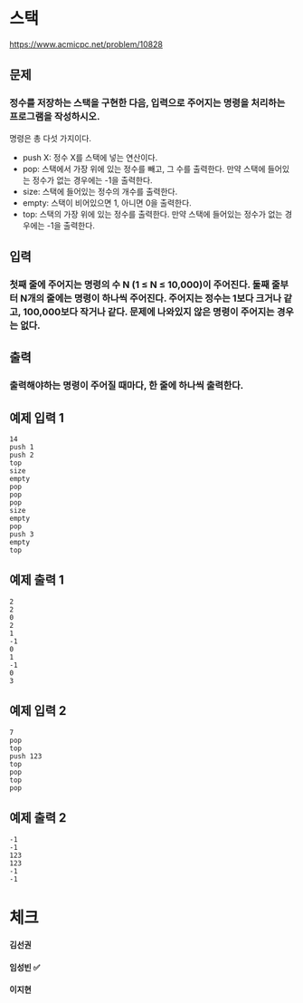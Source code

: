 # 스택
https://www.acmicpc.net/problem/10828

## 문제
### 정수를 저장하는 스택을 구현한 다음, 입력으로 주어지는 명령을 처리하는 프로그램을 작성하시오.
명령은 총 다섯 가지이다.
* push X: 정수 X를 스택에 넣는 연산이다.
* pop: 스택에서 가장 위에 있는 정수를 빼고, 그 수를 출력한다. 만약 스택에 들어있는 정수가 없는 경우에는 -1을 출력한다.
* size: 스택에 들어있는 정수의 개수를 출력한다.
* empty: 스택이 비어있으면 1, 아니면 0을 출력한다.
* top: 스택의 가장 위에 있는 정수를 출력한다. 만약 스택에 들어있는 정수가 없는 경우에는 -1을 출력한다.

## 입력
### 첫째 줄에 주어지는 명령의 수 N (1 ≤ N ≤ 10,000)이 주어진다. 둘째 줄부터 N개의 줄에는 명령이 하나씩 주어진다. 주어지는 정수는 1보다 크거나 같고, 100,000보다 작거나 같다. 문제에 나와있지 않은 명령이 주어지는 경우는 없다.

## 출력
### 출력해야하는 명령이 주어질 때마다, 한 줄에 하나씩 출력한다.

## 예제 입력 1
    14
	push 1
	push 2
	top
	size
	empty
	pop
	pop
	pop
	size
	empty
	pop
	push 3
	empty
	top

## 예제 출력 1
    2
	2
	0
	2
	1
	-1
	0
	1
	-1
	0
	3

## 예제 입력 2
	7
	pop
	top
	push 123
	top
	pop
	top
	pop

## 예제 출력 2
	-1
	-1
	123
	123
	-1
	-1

# 체크
#### 김선권 
#### 임성빈  :white_check_mark: 
#### 이지현
